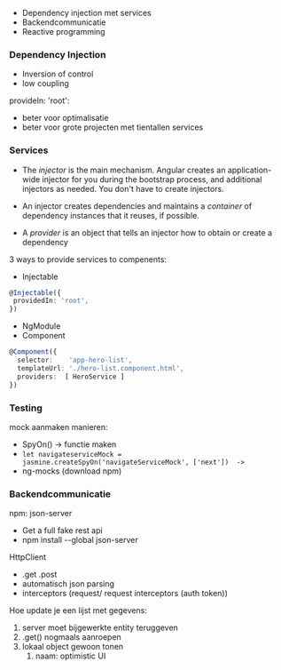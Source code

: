 - Dependency injection met services
- Backendcommunicatie
- Reactive programming

### Dependency Injection
- Inversion of control
- low coupling

provideIn: 'root':
- beter voor optimalisatie
- beter voor grote projecten met tientallen services

### Services
- The _injector_ is the main mechanism. Angular creates an application-wide injector for you during the bootstrap process, and additional injectors as needed. You don't have to create injectors.
    
- An injector creates dependencies and maintains a _container_ of dependency instances that it reuses, if possible.
    
- A _provider_ is an object that tells an injector how to obtain or create a dependency

3 ways to provide services to compenents:
- Injectable
``` ts
@Injectable({
 providedIn: 'root',
})
```
- NgModule
- Component
``` ts
@Component({
  selector:    'app-hero-list',
  templateUrl: './hero-list.component.html',
  providers:  [ HeroService ]
})
```

### Testing
mock aanmaken manieren:
- SpyOn() -> functie maken
- `let navigateserviceMock = jasmine.createSpyOn('navigateServiceMock', ['next'])  ->`
- ng-mocks (download npm)

### Backendcommunicatie
npm: json-server
- Get a full fake rest api
- npm install --global json-server

HttpClient
- .get .post
- automatisch json parsing
- interceptors (request/ request interceptors (auth token))

Hoe update je een lijst met gegevens:
1. server moet bijgewerkte entity teruggeven
2. .get() nogmaals aanroepen
3. lokaal object gewoon tonen
	1. naam: optimistic UI